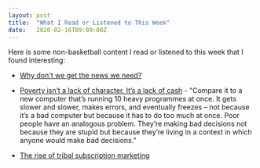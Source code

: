 ```yaml
---
layout: post
title:  "What I Read or Listened to This Week"
date:   2020-02-16T09:09:00Z
---
```

Here is some non-basketball content I read or listened to this week that I found interesting:


* [Why don't we get the news we need?](https://vicki.substack.com/p/why-dont-we-get-the-news-we-need)

* [Poverty isn’t a lack of character. It’s a lack of cash](https://thecorrespondent.com/283/poverty-isnt-a-lack-of-character-its-a-lack-of-cash/37442933638-a4773584) - "Compare it to a new computer that’s running 10 heavy programmes at once. It gets slower and slower, makes errors, and eventually freezes – not because it’s a bad computer but because it has to do too much at once. Poor people have an analogous problem. They’re making bad decisions not because they are stupid but because they’re living in a context in which anyone would make bad decisions."

* [The rise of tribal subscription marketing](https://digitalcontentnext.org/blog/2020/02/13/the-rise-of-tribal-subscription-marketing/)
